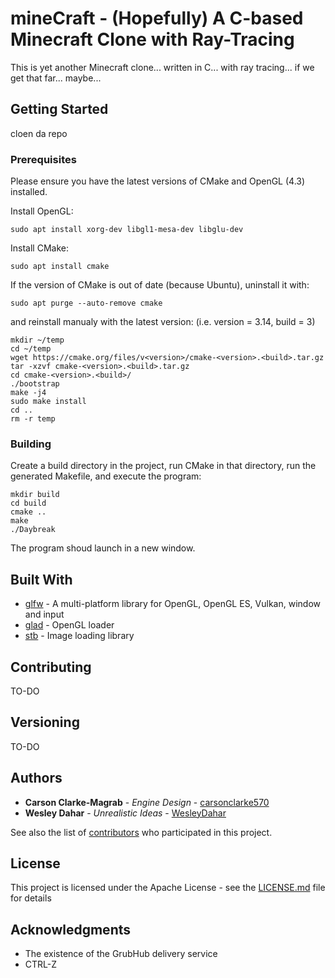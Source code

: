 # mineCraft - (Hopefully) A C-based Minecraft Clone with Ray-Tracing

This is yet another Minecraft clone...   written in C...   with ray tracing...   if we get that far...   maybe...

## Getting Started

cloen da repo

### Prerequisites

Please ensure you have the latest versions of CMake and OpenGL (4.3) installed.

Install OpenGL:
```
sudo apt install xorg-dev libgl1-mesa-dev libglu-dev
```

Install CMake:
```
sudo apt install cmake
```

If the version of CMake is out of date (because Ubuntu), uninstall it with:
```
sudo apt purge --auto-remove cmake
```

and reinstall manualy with the latest version:
(i.e. version = 3.14, build = 3)
```
mkdir ~/temp
cd ~/temp
wget https://cmake.org/files/v<version>/cmake-<version>.<build>.tar.gz
tar -xzvf cmake-<version>.<build>.tar.gz
cd cmake-<version>.<build>/
./bootstrap
make -j4
sudo make install
cd ..
rm -r temp
```

### Building

Create a build directory in the project, run CMake in that directory,
run the generated Makefile, and execute the program:
```
mkdir build
cd build
cmake ..
make
./Daybreak
```

The program shoud launch in a new window.

## Built With

* [glfw](https://github.com/glfw/glfw) - A multi-platform library for OpenGL, OpenGL ES, Vulkan, window and input 
* [glad](https://github.com/Dav1dde/glad) - OpenGL loader
* [stb](https://github.com/nothings/stb) - Image loading library

## Contributing

TO-DO

## Versioning

TO-DO

## Authors

* **Carson Clarke-Magrab** - *Engine Design* - [carsonclarke570](https://github.com/carsonclarke570)
* **Wesley Dahar** - *Unrealistic Ideas* - [WesleyDahar](https://github.com/WesleyDahar)

See also the list of [contributors](https://github.com/carsonclarke570/mineCraft/graphs/contributors) who participated in this project.

## License

This project is licensed under the Apache License - see the [LICENSE.md](LICENSE) file for details

## Acknowledgments

* The existence of the GrubHub delivery service
* CTRL-Z
